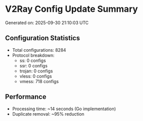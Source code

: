 # V2Ray Config Update Summary
Generated on: 2025-09-30 21:10:03 UTC

## Configuration Statistics
- Total configurations: 8284
- Protocol breakdown:
  - ss: 0 configs
  - ssr: 0 configs
  - trojan: 0 configs
  - vless: 0 configs
  - vmess: 718 configs

## Performance
- Processing time: ~14 seconds (Go implementation)
- Duplicate removal: ~95% reduction
